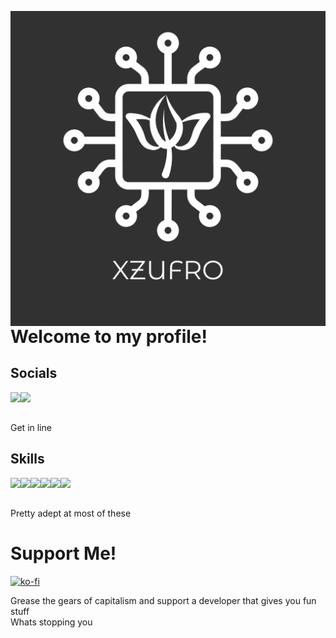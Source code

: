 <!-- Banner -->
<img align="left" src="https://raw.githubusercontent.com/Xzufro/Xzufro/main/logo.png"/><br><br><br><br><br><br><br><br><br></a>
<h1>Welcome to my profile!</h1>
<h2>Socials</h2>
<!-- Steam --><a href="https://steamcommunity.com/id/xzufro/"><img align="left" src="https://img.shields.io/badge/Xzufro-%23000000.svg?style=for-the-badge&logo=steam&logoColor=white"/></a>
<!-- Twitter --><a href="https://twitter.com/xzufro"><img align="left" src="https://img.shields.io/badge/Xzufro-%231DA1F2.svg?style=for-the-badge&logo=Twitter&logoColor=white"/></a><br />
<p><br>Get in line</p>
<h2>Skills</h2>
<!-- C++ --><a><img align="left" src="https://img.shields.io/badge/c++-%2300599C.svg?style=for-the-badge&logo=c%2B%2B&logoColor=white"/></a>
<!-- Python --><a><img align="left" src="https://img.shields.io/badge/python-3670A0?style=for-the-badge&logo=python&logoColor=ffdd54"/></a>
<!-- HTML --><a><img align="left" src="https://img.shields.io/badge/html5-%23E34F26.svg?style=for-the-badge&logo=html5&logoColor=white"/></a>
<!-- CSS --><a><img align="left" src="https://img.shields.io/badge/css3-%231572B6.svg?style=for-the-badge&logo=css3&logoColor=white"/></a>
<!-- Bootstrap --><a><img align="left" src="https://img.shields.io/badge/bootstrap-%23563D7C.svg?style=for-the-badge&logo=bootstrap&logoColor=white"/></a>
<!-- React --><a><img align="left" src="https://img.shields.io/badge/react-%2320232a.svg?style=for-the-badge&logo=react&logoColor=%2361DAFB)"/></a><br />
<p><br>Pretty adept at most of these</p>
<h1>Support Me!</h1>

[![ko-fi](https://ko-fi.com/img/githubbutton_sm.svg)](https://ko-fi.com/A0A57III1)

<p>Grease the gears of capitalism and support a developer that gives you fun stuff<br>
Whats stopping you</p>
